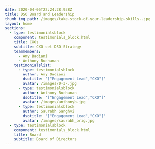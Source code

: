 ```yaml
---
date: 2020-04-05T22:24:28.938Z
title: DSO Board and Leadership
thumb_img_path: /images/take-stock-of-your-leadership-skills-.jpg
layout: home
sections:
  - type: testimonialsblock
    component: testimonials_block.html
    title: CXOs
    subtitle: CXO set DSO Strategy
    teammembers:
      - Amy Badiani
      - Anthony Buchanan
    testimonialslist:
      - type: testimonialsblock
        author: Amy Badiani
        dsotitle: '["Engagement Lead","CXO"]'
        avatar: /images/0-3-.jpg
      - type: testimonialsblock
        author: Anthony Buchanan
        dsotitle: '["Engagement Lead","CXO"]'
        avatar: /images/anthonyb.jpg
      - type: testimonialsblock
        author: Saurabh Sanghvi
        dsotitle: '["Engagement Lead","CXO"]'
        avatar: /images/saurabh_orig.jpg
  - type: testimonialsblock
    component: testimonials_block.html
    title: Board
    subtitle: Board of Directors
---
```

